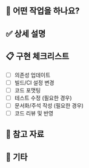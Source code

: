 ## 🔧 어떤 작업을 하나요?
<!-- 실행하려는 유지보수 작업을 한 줄로 설명해주세요 -->

## ✅ 상세 설명
<!-- 의존성 업데이트, 빌드 설정 변경 등 작업 목적과 내용을 자유롭게 작성 -->

## 📋 구현 체크리스트
- [ ] 의존성 업데이트
- [ ] 빌드/CI 설정 변경
- [ ] 코드 포맷팅
- [ ] 테스트 수정 (필요한 경우)
- [ ] 문서화/주석 작성 (필요한 경우)
- [ ] 코드 리뷰 및 반영

## 🔗 참고 자료
<!-- 관련 PR, 이슈, 문서 등을 첨부 -->

## 📝 기타
<!-- 추가로 남기고 싶은 말 --> 